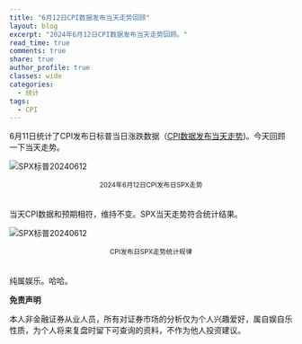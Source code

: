 ```yaml
---
title: "6月12日CPI数据发布当天走势回顾"
layout: blog
excerpt: "2024年6月12日CPI数据发布当天走势回顾。"
read_time: true
comments: true
share: true
author_profile: true
classes: wide
categories:
  - 统计
tags:
  - CPI
---
```

6月11日统计了CPI发布日标普当日涨跌数据（[CPI数据发布当天走势](https://money.olim.ca/2024/06/11/posts-CPI/))。今天回顾一下当天走势。

![SPX标普20240612](https://image.olim.cc/2024/2024-06-12-SPX.png)
<small><center>2024年6月12日CPI发布日SPX走势</center></small>　

当天CPI数据和预期相符，维持不变。SPX当天走势符合统计结果。

![SPX标普20240612](https://image.olim.cc/2024/2024-06-12-CPI-data.png)
<small><center>CPI发布日SPX走势统计规律</center></small>　

纯属娱乐。哈哈。

**免责声明** 

本人非金融证券从业人员，所有对证券市场的分析仅为个人兴趣爱好，属自娱自乐性质，为个人将来复盘时留下可查询的资料，不作为他人投资建议。

